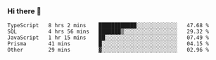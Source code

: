 ### Hi there 👋

<!--START_SECTION:waka-->

```text
TypeScript   8 hrs 2 mins    ████████████░░░░░░░░░░░░░   47.68 %
SQL          4 hrs 56 mins   ███████▒░░░░░░░░░░░░░░░░░   29.32 %
JavaScript   1 hr 15 mins    ██░░░░░░░░░░░░░░░░░░░░░░░   07.49 %
Prisma       41 mins         █░░░░░░░░░░░░░░░░░░░░░░░░   04.15 %
Other        29 mins         ▓░░░░░░░░░░░░░░░░░░░░░░░░   02.96 %
```

<!--END_SECTION:waka-->

<!--
**arlenxuzj/arlenxuzj** is a ✨ _special_ ✨ repository because its `README.md` (this file) appears on your GitHub profile.

Here are some ideas to get you started:

- 🔭 I’m currently working on ...
- 🌱 I’m currently learning ...
- 👯 I’m looking to collaborate on ...
- 🤔 I’m looking for help with ...
- 💬 Ask me about ...
- 📫 How to reach me: ...
- 😄 Pronouns: ...
- ⚡ Fun fact: ...
-->

